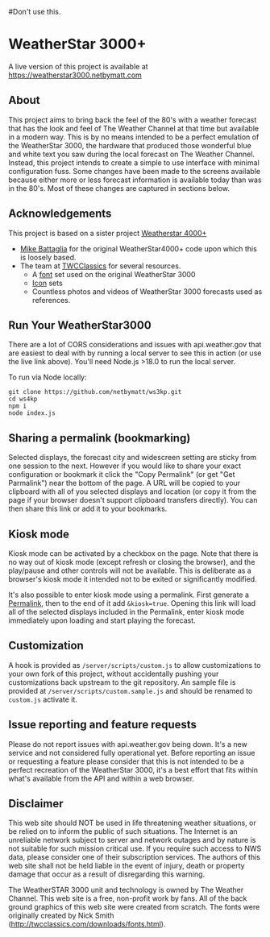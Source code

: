 #Don't use this. 

# WeatherStar 3000+

A live version of this project is available at https://weatherstar3000.netbymatt.com

## About

This project aims to bring back the feel of the 80's with a weather forecast that has the look and feel of The Weather Channel at that time but available in a modern way. This is by no means intended to be a perfect emulation of the WeatherStar 3000, the hardware that produced those wonderful blue and white text you saw during the local forecast on The Weather Channel. Instead, this project intends to create a simple to use interface with minimal configuration fuss. Some changes have been made to the screens available because either more or less forecast information is available today than was in the 80's. Most of these changes are captured in sections below.

## Acknowledgements

This project is based on a sister project [Weatherstar 4000+](https://github.com/netbymatt/ws4kp)

* [Mike Battaglia](https://github.com/vbguyny/ws4kp) for the original WeatherStar4000+ code upon which this is loosely based.
* The team at [TWCClassics](https://twcclassics.com/) for several resources.
	* A [font](https://twcclassics.com/downloads.html) set used on the original WeatherStar 3000
	* [Icon](https://twcclassics.com/downloads.html) sets
	* Countless photos and videos of WeatherStar 3000 forecasts used as references.

## Run Your WeatherStar3000
There are a lot of CORS considerations and issues with api.weather.gov that are easiest to deal with by running a local server to see this in action (or use the live link above). You'll need Node.js >18.0 to run the local server.

To run via Node locally:
```
git clone https://github.com/netbymatt/ws3kp.git
cd ws4kp
npm i
node index.js
```

## Sharing a permalink (bookmarking)
Selected displays, the forecast city and widescreen setting are sticky from one session to the next. However if you would like to share your exact configuration or bookmark it click the "Copy Permalink" (or get "Get Parmalink") near the bottom of the page. A URL will be copied to your clipboard with all of you selected displays and location (or copy it from the page if your browser doesn't support clipboard transfers directly). You can then share this link or add it to your bookmarks.

## Kiosk mode
Kiosk mode can be activated by a checkbox on the page. Note that there is no way out of kiosk mode (except refresh or closing the browser), and the play/pause and other controls will not be available. This is deliberate as a browser's kiosk mode it intended not to be exited or significantly modified.

It's also possible to enter kiosk mode using a permalink. First generate a [Permalink](#sharing-a-permalink-bookmarking), then to the end of it add `&kiosk=true`. Opening this link will load all of the selected displays included in the Permalink, enter kiosk mode immediately upon loading and start playing the forecast.

## Customization
A hook is provided as `/server/scripts/custom.js` to allow customizations to your own fork of this project, without accidentally pushing your customizations back upstream to the git repository. An sample file is provided at `/server/scripts/custom.sample.js` and should be renamed to `custom.js` activate it.

## Issue reporting and feature requests

Please do not report issues with api.weather.gov being down. It's a new service and not considered fully operational yet. Before reporting an issue or requesting a feature please consider that this is not intended to be a perfect recreation of the WeatherStar 3000, it's a best effort that fits within what's available from the API and within a web browser.

## Disclaimer

This web site should NOT be used in life threatening weather situations, or be relied on to inform the public of such situations. The Internet is an unreliable network subject to server and network outages and by nature is not suitable for such mission critical use. If you require such access to NWS data, please consider one of their subscription services. The authors of this web site shall not be held liable in the event of injury, death or property damage that occur as a result of disregarding this warning.

The WeatherSTAR 3000 unit and technology is owned by The Weather Channel. This web site is a free, non-profit work by fans. All of the back ground graphics of this web site were created from scratch.  The fonts were originally created by Nick Smith (http://twcclassics.com/downloads/fonts.html).

